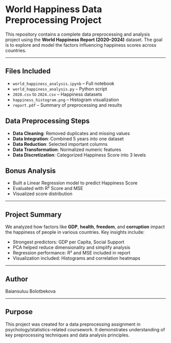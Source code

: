 
# World Happiness Data Preprocessing Project

This repository contains a complete data preprocessing and analysis project using the **World Happiness Report (2020–2024)** dataset. The goal is to explore and model the factors influencing happiness scores across countries.

---

## Files Included
- `world_happiness_analysis.ipynb` – Full notebook
- `world_happiness_analysis.py` – Python script
- `2020.csv` to `2024.csv` – Happiness datasets
- `happiness_histogram.png` – Histogram visualization
- `report.pdf` – Summary of preprocessing and results

## Data Preprocessing Steps
- **Data Cleaning**: Removed duplicates and missing values
- **Data Integration**: Combined 5 years into one dataset
- **Data Reduction**: Selected important columns
- **Data Transformation**: Normalized numeric features
- **Data Discretization**: Categorized Happiness Score into 3 levels

## Bonus Analysis
- Built a Linear Regression model to predict Happiness Score
- Evaluated with R² Score and MSE
- Visualized score distribution

---

## Project Summary

We analyzed how factors like **GDP**, **health**, **freedom**, and **corruption** impact the happiness of people in various countries. Key insights include:
- Strongest predictors: GDP per Capita, Social Support
- PCA helped reduce dimensionality and simplify analysis
- Regression performance: R² and MSE included in report
- Visualization included: Histograms and correlation heatmaps

---

## Author

Baiansuluu Bolotbekova 


---

## Purpose

This project was created for a data preprocessing assignment in psychology/statistics-related coursework. It demonstrates understanding of key preprocessing techniques and data analysis principles.

